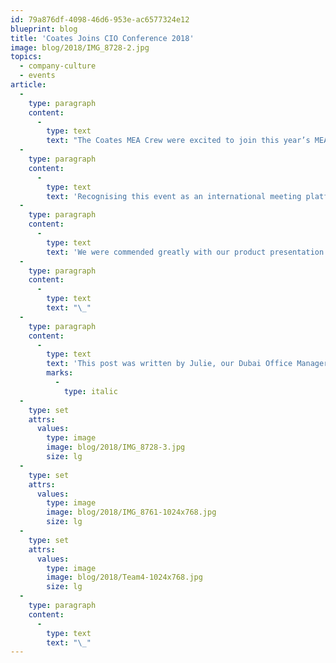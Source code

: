 ```yaml
---
id: 79a876df-4098-46d6-953e-ac6577324e12
blueprint: blog
title: 'Coates Joins CIO Conference 2018'
image: blog/2018/IMG_8728-2.jpg
topics:
  - company-culture
  - events
article:
  -
    type: paragraph
    content:
      -
        type: text
        text: "The Coates MEA Crew were excited to join this year’s MEA CIO Conference, a market facing McDonald’s event. As one of the key business partners of McDonald’s, we were proud to present our latest products and solutions to the entire group of foundational markets based in the Middle East region. The 2018 MEA CIO Conference was held from the 8th\_to 10th\_of July at the Renaissance Hotel Downtown Dubai, UAE."
  -
    type: paragraph
    content:
      -
        type: text
        text: 'Recognising this event as an international meeting platform, we engaged with the key decision makers from each McDonald’s market and McDonald’s management with ease as they were very happy with our presentation being clear, concise, and on point. They were also delighted to meet our team and appreciative of our presence in the region.'
  -
    type: paragraph
    content:
      -
        type: text
        text: 'We were commended greatly with our product presentation and display. It was such a great opportunity to build closer and stronger relationships with McDonald’s businesses in the MEA region.'
  -
    type: paragraph
    content:
      -
        type: text
        text: "\_"
  -
    type: paragraph
    content:
      -
        type: text
        text: 'This post was written by Julie, our Dubai Office Manager.'
        marks:
          -
            type: italic
  -
    type: set
    attrs:
      values:
        type: image
        image: blog/2018/IMG_8728-3.jpg
        size: lg
  -
    type: set
    attrs:
      values:
        type: image
        image: blog/2018/IMG_8761-1024x768.jpg
        size: lg
  -
    type: set
    attrs:
      values:
        type: image
        image: blog/2018/Team4-1024x768.jpg
        size: lg
  -
    type: paragraph
    content:
      -
        type: text
        text: "\_"
---
```


